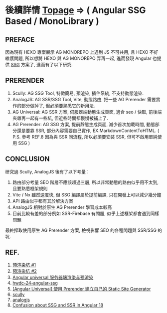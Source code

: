 # 後續詳情 [Topage](https://github.com/UrWebApp/Topage) => ( Angular SSG Based / MonoLibrary )

## PREFACE

因為現有 HEXO 專案展示 AG MONOREPO 上遇到 JS 不可共用, 且 HEXO 不好維護問題, 所以想將 HEXO 與 AG MONOREPO 弄再一起, 進而發現 Angular 也提供 [SSG](https://angular.dev/guide/prerendering) 方案了, 進而有了以下研究.

## PRERENDER

1. Scully: AG SSG Tool, 特徵簡易, 預渲染, 插件系統, 不支持動態渲染.
2. AnalogJS: AG SSR/SSG Tool, Vite, 動態路由, 把一些 AG Prerender 需要實作的部分做掉了, 但必須要熟悉它的新用法.
3. AG Universal: AG SSR 方案, 伺服器端動態生成頁面, 適合 seo / 快取, 前後端夾雜再一起有一些坑, 但近些時間都慢慢被補上了.
3. AG Prerender: AG SSG 方案, 提前靜態生成頁面, 減少首次加載時間, 動態部分還是要靠 SSR, 部分內容需要自己實作, EX.MarkdownContentToHTML. ( P.S. 參考 REF.8 因為與 SSR 同流程, 所以必須要安裝 SSR, 但可不啟用單純使用 SSG )

## CONCLUSION

研究過 Scully, AnalogJS 後有了以下考量：

1. 路由部分考量 SEO 階層不應該超過三層, 所以非常動態的路由似乎用不太到, 且要熟悉框架規則
2. Vite / Nx 雖然速度快, 但 SSG 編譯屬於提前編譯, 只在開發上可以減少幾分鐘
3. API 路由似乎都有其於解決方案
4. AnalogJS 相對於原生 AG Prerender 學習成本較高
5. 目前比較有差的部分例如 SSR-Firebase 有問題, 似乎上述框架都會遇到同樣問題 

最終採取使用原生 AG Prerender 方案, 檢視影響 SEO 的各種問題與 SSR/SSG 的坑. 

## REF.

1. [預渲染坑 #1](https://medium.com/kuraki5336/angular-%E9%80%8F%E9%81%8E-scully-%E5%81%9A%E9%A0%90%E6%B8%B2%E6%9F%93-pre-renders-1-cedbb7c0b5ea)
2. [預渲染坑 #2](https://medium.com/kuraki5336/angular-%E9%80%8F%E9%81%8E-scully-%E5%81%9A%E9%A0%90%E6%B8%B2%E6%9F%93-pre-renders-2-f0222388be15)
3. [Angular universal 服务器端渲染与预渲染](https://www.cnblogs.com/guoapeng/p/17381852.html#%E6%B7%BB%E5%8A%A0robotstxt)
4. [hwdc-24-angular-ssg](https://github.com/wellwind/hwdc-24-angular-ssg/tree/main)
6. [[Angular Universal] 使用 Prerender 建立自己的 Static Site Generator](https://fullstackladder.dev/blog/2021/10/16/static-site-generator-using-angular-universal-prerender/)
7. [scully](https://scully.io/)
8. [analogjs](https://analogjs.org)
9. [Confusion about SSG and SSR in Angular 18](https://stackoverflow.com/questions/78649459/confusion-about-ssg-and-ssr-in-angular-18)
